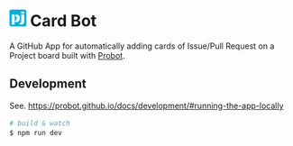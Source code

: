 # <img src='assets/pj-card-bot-192x192.png' width='30' alt='pj-icon'> Card Bot

A GitHub App for automatically adding cards of Issue/Pull Request on a Project board built with [Probot](https://github.com/probot/probot).

## Development

See. https://probot.github.io/docs/development/#running-the-app-locally

```sh
# build & watch
$ npm run dev
```
